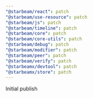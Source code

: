 ```yaml
---
"@starbeam/react": patch
"@starbeam/use-resource": patch
"@starbeam/js": patch
"@starbeam/timeline": patch
"@starbeam/core": patch
"@starbeam/core-utils": patch
"@starbeam/debug": patch
"@starbeam/modifier": patch
"@starbeam/peer": patch
"@starbeam/verify": patch
"@starbeamx/devtool": patch
"@starbeamx/store": patch
---
```


Initial publish
